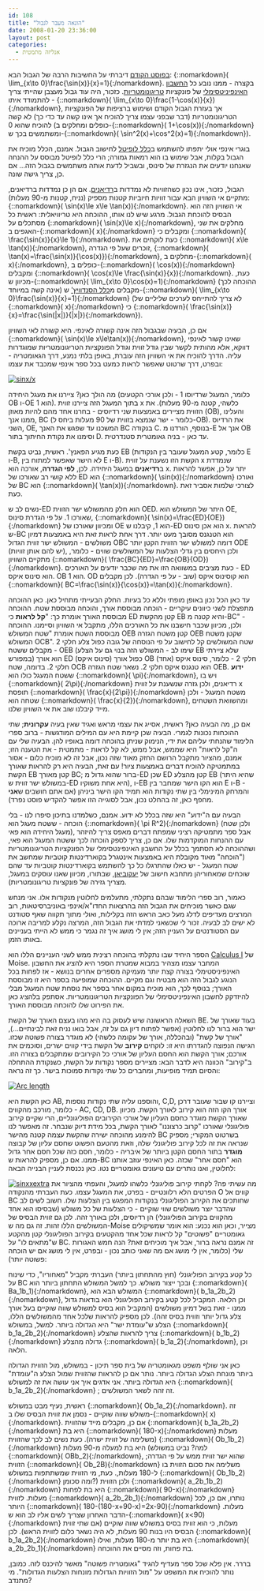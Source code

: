 ```yaml
---
id: 108
title: "הונאה מעבר לגבול"
date: 2008-01-20 23:36:00
layout: post
categories: 
  - אנליזה מתמטית
---
```

<a href="http://www.gadial.net/?p=104">בפוסט הקודם</a> דיברתי על החשיבות הרבה של הגבול הבא: {::nomarkdown}\( \lim_{x\to 0}\frac{\sin(x)}{x}=1\){:/nomarkdown}. בקצרה - ממנו נובע כל <a href="http://he.wikipedia.org/wiki/%D7%97%D7%A9%D7%91%D7%95%D7%9F_%D7%90%D7%99%D7%A0%D7%A4%D7%99%D7%A0%D7%99%D7%98%D7%A1%D7%99%D7%9E%D7%9C%D7%99">החשבון האינפיניטסימלי</a> של פונקציות <a href="http://he.wikipedia.org/wiki/%D7%98%D7%A8%D7%99%D7%92%D7%95%D7%A0%D7%95%D7%9E%D7%98%D7%A8%D7%99%D7%94">טריגונומטריות</a>. כזכור, היה עוד גבול מעצבן שהייתי צריך להתמודד איתו - {::nomarkdown}\( \lim_{x\to 0}\frac{1-\cos(x)}{x}\){:/nomarkdown}, אך בעזרת הגבול הקודם ושימוש ברציפות של הפונקציות הטריגונומטריות (דבר שבפני עצמו צריך להוכיח אך אינו קשה עד כדי כך) לא קשה להוכיח שהוא 0 (כופלים ומחלקים ב-{::nomarkdown}\( 1+\cos(x)\){:/nomarkdown} ומשתמשים בכך ש-{::nomarkdown}\( \sin^2(x)+\cos^2(x)=1\){:/nomarkdown}).

בוגרי אינפי אולי יתפתו להשתמש ב<a href="http://he.wikipedia.org/wiki/%D7%9B%D7%9C%D7%9C_%D7%9C%D7%95%D7%A4%D7%99%D7%98%D7%9C">כלל לופיטל</a> לחישוב הגבול. אמנם, הכלל מוכיח את הגבול בקלות, אבל שימוש בו הוא רמאות גמורה; הרי כלל לופיטל מבוסס על ההנחה שאנחנו יודעים את הנגזרת של סינוס, ובשביל לדעת אותה משתמשים בגבול הזה... אם כן, צריך גישה שונה.

הגבול, כזכור, אינו נכון כשהזוויות לא נמדדות ב<a href="http://he.wikipedia.org/wiki/%D7%A8%D7%93%D7%99%D7%90%D7%9F">רדיאנים</a>. אם הן כן נמדדות ברדיאנים, מתקיים אי השוויון הבא עבור זוויות חיוביות קטנות מספיק (נניח, קטנות מ-90 מעלות): {::nomarkdown}\( \sin(x)\le x\le \tan(x)\){:/nomarkdown}. אי השוויון הזה הוא הבסיס להוכחת הגבול. מרגע שיש לנו אותו, ההוכחה היא טריוויאלית: ראשית כל מסתכלים על {::nomarkdown}\( \sin(x)\le x\){:/nomarkdown}, מחלקים את שני האגפים ב-{::nomarkdown}\( x\){:/nomarkdown} ומקבלים כי {::nomarkdown}\( \frac{\sin(x)}{x}\le 1\){:/nomarkdown}. כעת לוקחים את {::nomarkdown}\( x\le \tan(x)\){:/nomarkdown}, זוכרים שעל פי הגדרה, {::nomarkdown}\( \tan(x)=\frac{\sin(x)}{\cos(x)}\){:/nomarkdown}, מחלקים ב-{::nomarkdown}\( x\){:/nomarkdown}, כופלים ב-{::nomarkdown}\( \cos(x)\){:/nomarkdown} ומקבלים {::nomarkdown}\( \cos(x)\le \frac{\sin(x)}{x}\){:/nomarkdown}. כעת, מכיוון ש-{::nomarkdown}\( \lim_{x\to 0}\cos(x)=1\){:/nomarkdown} (ההוכחה לכך אינה קשה במיוחד) מקבלים מ<a href="http://he.wikipedia.org/wiki/%D7%9B%D7%9C%D7%9C_%D7%94%D7%A1%D7%A0%D7%93%D7%95%D7%95%D7%99%D7%A5'">כלל הסנדוויץ'</a> ש-{::nomarkdown}\( \lim_{x\to 0}\frac{\sin(x)}{x}=1\){:/nomarkdown} (לא צריך להתייחס לערכים שליליים של {::nomarkdown}\( x\){:/nomarkdown} כי {::nomarkdown}\( \frac{\sin(x)}{x}=\frac{\sin(\|x\|)}{\|x\|}\){:/nomarkdown}).

אם כן, הבעיה שבגבול הזה אינה קשורה לאינפי. היא קשורה לאי השוויון {::nomarkdown}\( \sin(x)\le x\le\tan(x)\){:/nomarkdown}, שאינו קשור לאינפי דווקא, אלא מהותית לקשר שבין גודל זווית וגודל הפונקציות הטריגונומטריות שמוגדרות עליה. הדרך להוכיח את אי השוויון הזה עוברת, באופן בלתי נמנע, דרך הגאומטריה - ובפרט, דרך שרטוט שאפשר לראות כמעט בכל ספר אינפי שמכבד את עצמו:

<a title="sinx/x" href="http://www.gadial.net/wp-content/uploads/2008/01/sinxx.png"><img alt="sinx/x" src="http://www.gadial.net/wp-content/uploads/2008/01/sinxx.png" /></a>

מה הולך כאן? ציירנו את מעגל היחידה (כלומר, המעגל שרדיוסו 1 - ולכן אורכי הקטעים OB ו-OE הוא 1). בתוך המעגל הזה ציירנו זווית x כלשהי, קטנה מ-90 מעלות). את הזווית מציירים באמצעות שני רדיוסים - בחרנו אחד מהם להיות מאוזן (OB), והעלינו ממנו אנך, BC (כלומר - ישר שנמצא בזווית של 90 מעלות ביחס ל-OB). את הרדיוס השני, OE, המשכנו עד שפגש את האנך BC בנקודה C. בנוסף, הורדנו מ-E אנך אל OB וסימנו את נקודת החיתוך בתור D. עד כאן - בניה גאומטרית סטנדרטית.

כעת מגיע הפאנץ'. ראשית, נביט בקשת EB (כלומר, קטע המעגל שעובר בין הנקודות E ו-B, לא הישר שאפשר למתוח בין E ו-B). הקשת הזו נשענת על זווית x שנמדדת ב<strong>רדיאנים</strong> במעגל היחידה. לכן, <strong>לפי הגדרה</strong>, אורכה הוא x. יתר על כן, אפשר להראות ללא קושי רב שאורכו של ED הוא {::nomarkdown}\( \sin(x)\){:/nomarkdown} ואורכו של BC הוא {::nomarkdown}\( \tan(x)\){:/nomarkdown}. לצורכי שלמות אסביר זאת כעת.

נשים לב ש-ED הוא חלק מהמשולש ישר הזווית OED. היתר של המשולש הוא OE, שאורכו 1. על פי הגדרת סינוס, {::nomarkdown}\( \sin(x)=\frac{ED}{OE}\){:/nomarkdown} ומכיוון שאורכו של OE הוא 1, קיבלנו ש-ED הוא אכן סינוס x. להראות ש-BC הוא הטנגנס מסובך מעט יותר. דרך אחת לראות זאת היא באמצעות דמיון משולשים - המשולש ישר זווית הגדול OBC דומה למשולש ישר הזווית הקטן יותר ODE (יש להם אותן זוויות), ולכן היחסים בין גדלי הצלעות של המשולשים שווים - כלומר, מתקיים השוויון {::nomarkdown}\( \frac{BC}{ED}=\frac{OB}{OD}\){:/nomarkdown}. כעת מציבים במשוואה הזו את מה שכבר יודעים על האורכים - ED הוא סינוס איקס. OB הוא 1. OD הוא קוסינוס איקס (שוב - על פי הגדרה). לכן מקבלים {::nomarkdown}\( BC=\frac{\sin(x)}{\cos(x)}=\tan(x)\){:/nomarkdown}.

עד כאן הכל נכון באופן מופתי וללא כל בעיות. החלק הבעייתי מתחיל כאן. כאן ההוכחה מתפצלת לשני כיוונים עיקריים - הוכחה מבוססת אורך, והוכחה מבוססת שטח. ההוכחה מבוססת האורך אומרת כך: "<strong>קל לראות</strong> כי ED קטן מהקשת EB והיא קטנה מ-BC" - ולכן, מכיוון שכבר חישבנו את כל האורכים הללו, מתקבל אי השוויון וסיימנו. ההוכחה מבוססת השטח אומרת "שטח המשולש OEB קטן משטח הגזרה OEB שקטן משטח המשולש OCB". שטח המשולשים קל לחישוב על פי הנוסחה של גובה כפול צלע חלקי 2 - מקבלים ששטח OEB (שימו לב - המשולש הזה בנוי גם על הצלע EB שלא ציירתי במפורש) הוא אורך ED (סינוס איקס) כפול אורך OB (אחד) חלקי 2 - כלומר, סינוס איקס חלקי 2. בדומה, שטח OCB הוא טנגנס איקס חלקי 2. נשאר שטח הגזרה OEB. <strong>ידוע</strong> ששטח המעגל כולו הוא {::nomarkdown}\( \pi\){:/nomarkdown}, ויש בו {::nomarkdown}\( 2\pi\){:/nomarkdown} רדיאנים, ולכן גזרה שנשענת על זווית x תופסת {::nomarkdown}\( \frac{x}{2\pi}\){:/nomarkdown} משטח המעגל - ולכן שטחה הוא {::nomarkdown}\( \frac{x}{2}\){:/nomarkdown}, ומהשוואת השטחים מייד קיבלנו שוב את אי השוויון שלנו.

אם כן, מה הבעיה כאן? ראשית, אסייג את עצמי מראש ואגיד שאין בעיה <strong>עקרונית</strong>; שתי ההוכחות נכונות לגמרי. הבעיה שכן קיימת היא עם המילים המודגשות - ברוב ספרי הלימוד שהנחתי עליהם את ידי, הנימוק שניתן בהוכחה דומה באופיו להן. הבעיה שלי עם ה"קל לראות" היא שממש, אבל ממש, לא קל לראות - מתמטית - את הטענה הזו; אמנם, מהציור מתקבל הרושם החזק מאוד שזה נכון, אבל זה לא מוכיח כלום - אסור במתמטיקה להוכיח דברים באמצעות ציור! עם זאת, הבעיה היא רק להראות שאורך הקשת EB קטן מאורך BC; ברור שהוא גדול מ-ED שכן ED קטן מהצלע EB (שהיא היתר במשולש ישר זווית ש-ED היא אחת משוקיו), ו-EB הוא הקו הישר שמחבר בין E ו-B - והמרחק המינימלי בין שתי נקודות הוא תמיד הקו הישר ביניהן (אם אתם חושבים ש<strong>אני</strong> מחפף כאן, זה בהחלט נכון, אבל לסוגייה הזו אפשר להקדיש פוסט נפרד).

הבעיה עם ה"ידוע" היא שזה בכלל לא ידוע. אמנם, כשלמדנו בתיכון סיפרו לנו - בלי הוכחה - ששטח מעגל הוא {::nomarkdown}\( \pi R^2\){:/nomarkdown} (ולכן שטח מעגל היחידה הוא פאי), אבל ספר מתמטיקה רציני שמפתח דברים מאפס צריך להיזהר עם ההנחות המוקדמות שלו. אם כן, צריך לספק הוכחה לכך ששטח המעגל הוא פאי, ושההוכחה לא תסתמך בכלל על החשבון האינפינטסימלי של הפונקציות הטריגונומטריות ("הוכחה" מאוד מקובלת היא באמצעות אינטגרל בקוארדינטות קוטביות שמחשב את שטח המעגל - יש כאלו שהתרגלו כל כך להשתמש בקוארדינטות קוטביות עד שהם שוכחים שמאחוריהן מתחבא חישוב של <a href="http://he.wikipedia.org/wiki/%D7%99%D7%A2%D7%A7%D7%95%D7%91%D7%99%D7%90%D7%9F">יעקוביאן</a>, שבתורו, מכיוון שאנו עוסקים במעגל, מצריך גזירה של פונקציות טריגונומטריות).

כאמור, רוב ספרי הלימוד שבהם נתקלתי, מתעלמים לחלוטין מנקודות אלו. אני מנחש שגם כאשר מוכיחים את הגבול הזה בהרצאות החדו"א/אינפי באוניברסיטאות, רוב המרצים מעדיפים לדלג מעל כאב הראש הזה בקלילות, ואולי מתוך תקווה שאף סטודנט לא ישים לב לבעיה. זכור לי שכשאני למדתי את הגבול הזה, המרצה נקלע למריבה ארוכה עם הסטודנטים על העניין הזה; אין לי מושג איך זה נגמר כי ממש לא הייתי בעניינים באותו הזמן.

הספר היחיד שבו נתקלתי בהוכחה רצינית ממש לשני העניינים הללו הוא <a href="http://www.amazon.com/Calculus-Part-Edwin-E-Moise/dp/B000NSFRM0/ref=sr_1_4?ie=UTF8&amp;s=books&amp;qid=1200864320&amp;sr=1-4">Calculus I</a> של Moise. המחבר עצמו מצהיר במבוא שמטרת הספר היא להציג את החשבון האינפיניסטימלי בצורה קצת יותר מעמיקה מספרים אחרים בנושא - אז לפחות בכל הנוגע לגבול הזה הוא מבטיח וגם מקיים. ההוכחה שמופיעה בספר היא זו מבוססת האורך; בנוסף לכך, הוא מוכיח במקום אחר בספר את נוסחת שטח המעגל מבלי להיזדקק לחשבון האינפיניטסימלי של הפונקציות הטריגונומטריות. אסתפק בלהציג כאן את הפירוט שלו להוכחה מבוססת האורך.

השאלה הראשונה שיש לעסוק בה היא מהו בעצם האורך של הקשת BE. בעוד שאורך של ישר הוא ברור לנו לחלוטין (אפשר לפתוח דיון גם על זה, אבל בואו נניח זאת לבינתיים...), "אורך של קשת" (ובהכללה, אורך של עקומה כלשהי) לא מוגדר בצורה פשוטה שכזו. הגישה הנפוצה להגדרתו היא זו: לוקחים <strong>קירוב</strong> של הקשת בידי קווים ישרים, וסוכמים את אורכם; אורך הקשת הוא החסם העליון של אורכי כל הקירובים שמתקבלים בצורה הזו. ב"קירוב" הכוונה היא לדבר הבא: מציירים מספר נקודות על הקשת, כשנקודת ההתחלה והסיום תמיד מופיעות, ומחברים כל שתי נקודות סמוכות בישר. כך זה נראה:

<a title="Arc length" href="http://www.gadial.net/wp-content/uploads/2008/01/arclength1.png"><img alt="Arc length" src="http://www.gadial.net/wp-content/uploads/2008/01/arclength1.png" /></a>

כאן הקשת היא AB, והוספנו עליה שתי נקודות נוספות, C,D, וציירנו קו שבור שעובר דרכן - כלומר, מורכב מהקווים AC, CD, DB. אורך הקו הזה הוא קירוב לאורך הקשת. מכיוון שאורך הקשת מוגדר כחסם העליון של אורכי הקירובים הפוליגונליים, הרי שקיים קירוב פוליגונלי שאורכו "קרוב כרצוננו" לאורך הקשת, בכל מידת דיוק שנבחר. זה מאפשר לנו להימנע מהוכחה ישירה שהקשת עצמה קטנה מהישר BC בשרטוט המקורי; מספיק שנראה את זה לכל קירוב פוליגונלי שלה, וזאת מהטעם הפשוט שחסם עליון של קבוצה <strong>מוגדר</strong> בתור החסם הקטן ביותר של איבריה - כלומר, חסם כזה שכל חסם אחר גדול ממנו. אם כן, מספיק להראות ש-BC הוא "חסם אחר" שכזה. כאן האינפי עוזב אותנו לחלוטין, ואנו נותרים עם טיעונים גאומטריים נטו. כאן נכנסת לעניין הבנייה הבאה:

<a title="sinxxextra" href="http://www.gadial.net/wp-content/uploads/2008/01/sinxxextra.png"><img alt="sinxxextra" src="http://www.gadial.net/wp-content/uploads/2008/01/sinxxextra.png" /></a>
מה עשיתי פה? לקחתי קירוב פוליגונלי כלשהו למעגל, והעפתי מהציור את הפרטים הלא רלוונטיים - בפרט, את המעגל עצמו. כעת העברתי מהנקודה O קווים אל BC שחותכים את הקירוב הפוליגונלי בנקודות המפגש בין הצלעות שלו. חשוב לשים לב שהדבר יוצר משולשים שווי שוקיים - כי הצלעות של כל משולש (שבסיסו הוא אחד מהקווים בקירוב הפוליגונלי) הן רדיוסים, ולכן באורך זהה. לכן גם זווית הבסיס של המשולשים הללו זהות. זה גם מה ש-Moise מצייר, וכאן הוא נכנע: הוא אומר שמשיקולים גאומטריים "פשוטים" קל לראות שכל אחד מהקטעים בקירוב הפוליגונלי קטן מהקטע ש"מתאים לו" על BC. זה אמנם נראה ברור, אבל איך מוכיחים זאת? הנה חמש האגורות שלי (כלומר, אין לי מושג אם מה שאני כותב נכון - ובפרט, אין לי מושג אם יש הוכחה פשוטה יותר):

כל קטע בקירוב הפוליגונלי (חוץ מהתחתון ביותר) העברתי מקביל "מאחוריו", כדי שינוח על BC ובכך ייצור משולש. כך למשל המשולש התחתון ביותר הוא {::nomarkdown}\( Ba_1b_1\){:/nomarkdown}, המשולש הבא הוא {::nomarkdown}\( b_1a_2b_2\){:/nomarkdown}, וכן הלאה. המקביל לכל קטע בקירוב הפוליגונלי הוא בודאות גדול ממנו - זאת בשל דמיון משולשים (המקביל הוא בסיס למשולש שווה שוקיים בעל אורך צלע גדול יותר וזווית בסיס זהה). לכן מספיק להראות שלכל אחד מהמשולשים הללו, הצלע ש"עומדת ישר" היא הגדולה ביותר. למשל, במשולש {::nomarkdown}\( b_1a_2b_2\){:/nomarkdown} צריך להראות שהצלע {::nomarkdown}\( b_1b_2\){:/nomarkdown} גדולה מהצלע {::nomarkdown}\( b_1a_2\){:/nomarkdown}, וכן הלאה.

כאן אני שולף משפט מגאומטריה של בית ספר תיכון - במשולש, מול הזווית הגדולה ביותר מונחת הצלע הגדולה ביותר. נותר אם כן להראות שהזווית שמול הצלע ה"עומדת" היא הגדולה ביותר. אני אדגים איך אני עושה את זה למשולש {::nomarkdown}\( b_1a_2b_2\){:/nomarkdown} ; זה זהה לשאר המשולשים.

ראשית, נעיף מבט במשולש {::nomarkdown}\( Ob_1a_2\){:/nomarkdown}. זה משולש שווה שוקיים - נסמן את זווית הבסיס שלו ב-{::nomarkdown}\( x\){:/nomarkdown}. אם כן, מקבלים מייד שהזווית {::nomarkdown}\( b_1a_2b_2\){:/nomarkdown} היא בת {::nomarkdown}\( 180-x\){:/nomarkdown} מעלות (משלימה של זווית ישרה). כעת נשים לב לכך שהזווית {::nomarkdown}\( Ob_1b_2\){:/nomarkdown} היא בת למעלה מ-90 מעלות (למה? נביט במשולש {::nomarkdown}\( OBb_2\){:/nomarkdown}, שהוא ישר זווית ממש על פי הגדרה; הזווית {::nomarkdown}\( Ob_2B\){:/nomarkdown} משלימה את סכום הזווית בו ל-180 מעלות,. כעת, מי הזווית שמשתתפות במשולש {::nomarkdown}\( Ob_1b_2\){:/nomarkdown} ומה סכומן?) ולכן הזווית {::nomarkdown}\( a_2b_1b_2\){:/nomarkdown} היא בת לפחות {::nomarkdown}\( 90-x\){:/nomarkdown} מעלות. לזווית {::nomarkdown}\( a_2b_2b_1\){:/nomarkdown} נותרו, אם כן, לכל היותר {::nomarkdown}\( 180-(180-x+90-x)=2x-90\){:/nomarkdown} מעלות. הדבר האחרון שצריך לשים אליו לב הוא ש-{::nomarkdown}\( x&lt;90\){:/nomarkdown} מעלות, כי הוא זווית בסיס במשולש שווה שוקיים (אם שתי זווית הבסיס היו בנות 90 מעלות, לא היה נשאר כלום לזווית הראש). לכן {::nomarkdown}\( b_1a_2b_2\){:/nomarkdown} היא בת יותר מ-180 מעלות, ואילו {::nomarkdown}\( a_2b_2b_1\){:/nomarkdown} בת פחות, וזה מסיים את ההוכחה.

בררר. אין פלא שכל ספר מעדיף להגיד "גאומטריה פשוטה" מאשר להיכנס לזה. כמובן, נותר להוכיח את המשפט על "מול הזוויות הגדולות מונחות הצלעות הגדולות". מי מתנדב?
